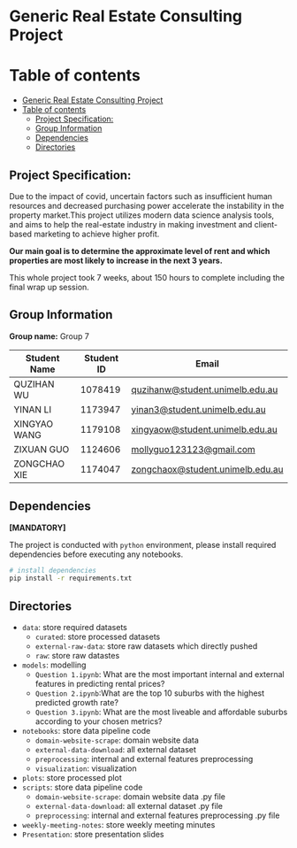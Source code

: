 # Generic Real Estate Consulting Project

# Table of contents
- [Generic Real Estate Consulting Project](#generic-real-estate-consulting-project)
- [Table of contents](#table-of-contents)
  - [Project Specification:](#project-specification)
  - [Group Information](#group-information)
  - [Dependencies](#dependencies)
  - [Directories](#directories)

## Project Specification:

Due to the impact of covid, uncertain factors such as insufficient human resources and decreased purchasing power accelerate the instability in the property market.This project utilizes modern data science analysis tools, and aims to help the real-estate industry in making investment and client-based marketing to achieve higher profit.

**Our main goal is to determine the approximate level of rent and which properties are most likely to increase in the next 3 years.**

This whole project took 7 weeks, about 150 hours to complete including the final wrap up session.

## Group Information
**Group name:** Group 7
    
| Student Name | Student ID | Email |
| ---- | ---- | ---- |
| QUZIHAN WU | 1078419 | quzihanw@student.unimelb.edu.au |
| YINAN LI | 1173947 | yinan3@student.unimelb.edu.au | 
| XINGYAO WANG | 1179108 |xingyaow@student.unimelb.edu.au  |
| ZIXUAN GUO | 1124606 |mollyguo123123@gmail.com  |
| ZONGCHAO XIE | 1174047 |zongchaox@student.unimelb.edu.au  |

## Dependencies
**[MANDATORY]**

The project is conducted with `python` environment, please install required dependencies before executing any notebooks.
```bash
# install dependencies
pip install -r requirements.txt
```

## Directories
    
- `data`: store required datasets
    - `curated`: store processed datasets
    - `external-raw-data`: store raw datasets which directly pushed
    - `raw`: store raw datastes
- `models`: modelling
    - `Question 1.ipynb`: What are the most important internal and external features in predicting rental prices?
    - `Question 2.ipynb`:What are the top 10 suburbs with the highest predicted growth rate?
    - `Question 3.ipynb`: What are the most liveable and affordable suburbs according to your chosen metrics?
- `notebooks`: store data pipeline code
    - `domain-website-scrape`: domain website data
    - `external-data-download`: all external dataset
    - `preprocessing`: internal and external features preprocessing
    - `visualization`: visualization
- `plots`: store processed plot
- `scripts`: store data pipeline code
    - `domain-website-scrape`: domain website data .py file
    - `external-data-download`: all external dataset .py file
    - `preprocessing`: internal and external features preprocessing .py file
- `weekly-meeting-notes`: store weekly meeting minutes
- `Presentation`: store presentation slides
